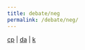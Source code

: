 ```yaml
---
title: debate/neg
permalink: /debate/neg/
---
```


<a href="https://pbkx.github.io/debate/cp">cp</a> | <a href="https://pbkx.github.io/debate/da">da</a> | <a href="https://pbkx.github.io/debate/k">k</a>